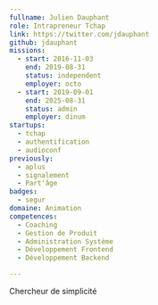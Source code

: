 ```yaml
---
fullname: Julien Dauphant
role: Intrapreneur Tchap
link: https://twitter.com/jdauphant
github: jdauphant
missions:
  - start: 2016-11-03
    end: 2019-08-31
    status: independent
    employer: octo
  - start: 2019-09-01
    end: 2025-08-31
    status: admin
    employer: dinum
startups:
  - tchap
  - authentification
  - audioconf
previously:
  - aplus
  - signalement
  - Part'âge
badges:
  - segur
domaine: Animation
competences:
  - Coaching
  - Gestion de Produit
  - Administration Système
  - Développement Frontend
  - Développement Backend

---
```


Chercheur de simplicité

